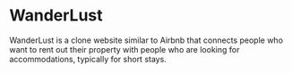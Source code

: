 # WanderLust
WanderLust is a clone website similar to Airbnb that connects people who want to rent out their property with people who are looking for accommodations, typically for short stays.
